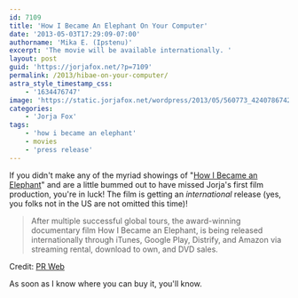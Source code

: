 ```yaml
---
id: 7109
title: 'How I Became An Elephant On Your Computer'
date: '2013-05-03T17:29:09-07:00'
authorname: 'Mika E. (Ipstenu)'
excerpt: 'The movie will be available internationally. '
layout: post
guid: 'https://jorjafox.net/?p=7109'
permalink: /2013/hibae-on-your-computer/
astra_style_timestamp_css:
    - '1634476747'
image: 'https://static.jorjafox.net/wordpress/2013/05/560773_424078674283107_789290907_n.jpg'
categories:
    - 'Jorja Fox'
tags:
    - 'how i became an elephant'
    - movies
    - 'press release'
---
```


If you didn't make any of the myriad showings of "<a href="http://www.howibecameanelephant.com/">How I Became an Elephant</a>" and are a little bummed out to have missed Jorja's first film production, you're in luck! The film is getting an _international_ release (yes, you folks not in the US are not omitted this time)!
<blockquote>After multiple successful global tours, the award-winning documentary film How I Became an Elephant, is being released internationally through iTunes, Google Play, Distrify, and Amazon via streaming rental, download to own, and DVD sales.</blockquote>
Credit: <a href="http://www.prweb.com/releases/2013/4/prweb10622627.htm">PR Web</a>

As soon as I know where you can buy it, you'll know.
